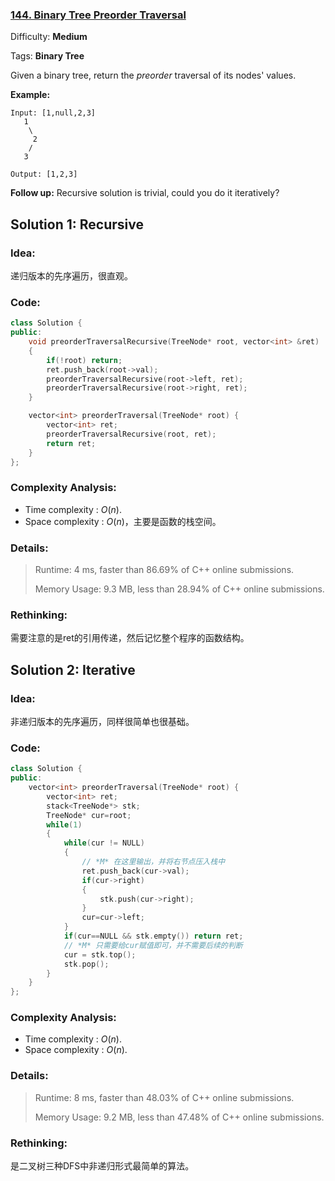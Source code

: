 ### [144\. Binary Tree Preorder Traversal](https://leetcode.com/problems/binary-tree-preorder-traversal/)

Difficulty: **Medium**

Tags: **Binary Tree**


Given a binary tree, return the _preorder_ traversal of its nodes' values.

**Example:**

```
Input: [1,null,2,3]
   1
    \
     2
    /
   3

Output: [1,2,3]
```

**Follow up:** Recursive solution is trivial, could you do it iteratively?


## Solution 1: Recursive

### Idea: 

递归版本的先序遍历，很直观。

### Code: 

```c++
class Solution {
public:
    void preorderTraversalRecursive(TreeNode* root, vector<int> &ret)
    {
        if(!root) return;
        ret.push_back(root->val);
        preorderTraversalRecursive(root->left, ret);
        preorderTraversalRecursive(root->right, ret);
    }

    vector<int> preorderTraversal(TreeNode* root) {
        vector<int> ret;
        preorderTraversalRecursive(root, ret);
        return ret;
    }
};
```

### Complexity Analysis: 

- Time complexity : $O(n)$. 
- Space complexity : $O(n)$，主要是函数的栈空间。

### Details:

> Runtime: 4 ms, faster than 86.69% of C++ online submissions.
>
> Memory Usage: 9.3 MB, less than 28.94% of C++ online submissions.

### Rethinking:
需要注意的是ret的引用传递，然后记忆整个程序的函数结构。

## Solution 2: Iterative

### Idea: 

非递归版本的先序遍历，同样很简单也很基础。

### Code: 

```c++
class Solution {
public:
    vector<int> preorderTraversal(TreeNode* root) {
        vector<int> ret;
        stack<TreeNode*> stk;
        TreeNode* cur=root;
        while(1)
        {
            while(cur != NULL)
            {
                // *M* 在这里输出，并将右节点压入栈中
                ret.push_back(cur->val);
                if(cur->right)
                {
                    stk.push(cur->right);
                }
                cur=cur->left;
            }
            if(cur==NULL && stk.empty()) return ret;
            // *M* 只需要给cur赋值即可，并不需要后续的判断
            cur = stk.top();
            stk.pop();
        }
    }
};
```

### Complexity Analysis: 

- Time complexity : $O(n)$. 
- Space complexity : $O(n)$.

### Details:

> Runtime: 8 ms, faster than 48.03% of C++ online submissions.
>
> Memory Usage: 9.2 MB, less than 47.48% of C++ online submissions.

### Rethinking:
是二叉树三种DFS中非递归形式最简单的算法。